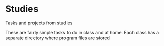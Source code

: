 # Studies
Tasks and projects from studies

These are fairly simple tasks to do in class and at home. Each class has a separate directory where program files are stored
